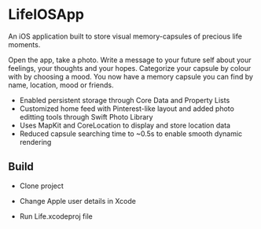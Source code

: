 # LifeIOSApp

An iOS application built to store visual memory-capsules of precious life moments. 

Open the app, take a photo. Write a message to your future self about your feelings, your thoughts and your hopes. 
Categorize your capsule by colour with by choosing a mood. You now have a memory capsule you can find by name, location, 
mood or friends.

 - Enabled persistent storage through Core Data and Property Lists
 - Customized home feed with Pinterest-like layout and added photo editting tools through Swift Photo Library
 - Uses MapKit and CoreLocation to display and store location data
 - Reduced capsule searching time to ~0.5s to enable smooth dynamic rendering

## Build 

* Clone project

* Change Apple user details in Xcode

* Run Life.xcodeproj file 
